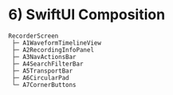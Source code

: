 # 6) SwiftUI Composition

```
RecorderScreen
 ├─ A1WaveformTimelineView
 ├─ A2RecordingInfoPanel
 ├─ A3NavActionsBar
 ├─ A4SearchFilterBar
 ├─ A5TransportBar
 ├─ A6CircularPad
 └─ A7CornerButtons
```
